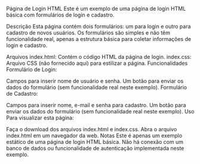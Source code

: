 Página de Login HTML
Este é um exemplo de uma página de login HTML básica com formulários de login e cadastro.

Descrição
Esta página contém dois formulários: um para login e outro para cadastro de novos usuários. Os formulários são simples e não têm funcionalidade real, apenas a estrutura básica para coletar informações de login e cadastro.

Arquivos
index.html: Contém o código HTML da página de login.
index.css: Arquivo CSS (não fornecido aqui) para estilizar a página.
Funcionalidades
Formulário de Login:

Campos para inserir nome de usuário e senha.
Um botão para enviar os dados do formulário (sem funcionalidade real neste exemplo).
Formulário de Cadastro:

Campos para inserir nome, e-mail e senha para cadastro.
Um botão para enviar os dados do formulário (sem funcionalidade real neste exemplo).
Uso
Para visualizar esta página:

Faça o download dos arquivos index.html e index.css.
Abra o arquivo index.html em um navegador da web.
Notas
Este é apenas um exemplo estático de uma página de login HTML básica. Não há conexão com um banco de dados ou funcionalidade de autenticação implementada neste exemplo.

